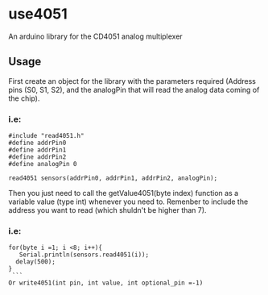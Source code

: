 # use4051
An arduino library for the CD4051 analog multiplexer
## Usage 
First create an object for the library with the parameters required (Address pins (S0, S1, S2), and the analogPin that will read the analog data coming of the chip).


### i.e:
  ```
  #include "read4051.h"
  #define addrPin0
  #define addrPin1
  #define addrPin2
  #define analogPin 0
  
  read4051 sensors(addrPin0, addrPin1, addrPin2, analogPin);
```

Then you just need to call the getValue4051(byte index) function as a variable value (type int) whenever you need to. Remenber to include the address you want to read (which shuldn't be higher than 7). 

### i.e:
  ```
  for(byte i =1; i <8; i++){
    Serial.println(sensors.read4051(i));
    delay(500);
  }
  ```
Or write4051(int pin, int value, int optional_pin =-1)

